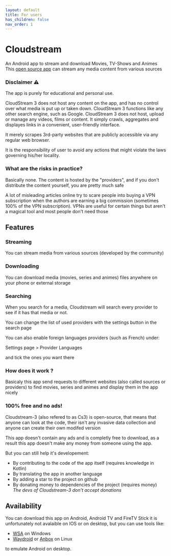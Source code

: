 ```yaml
---
layout: default
title: For users
has_children: false
nav_order: 1
---
```


# Cloudstream
An Android app to stream and download Movies, TV-Shows and Animes
This [open source app](https://github.com/recloudstream/cloudstream) can stream any media content from various sources

### Disclaimer ⚠️
The app is purely for educational and personal use.

CloudStream 3 does not host any content on the app, and has no control over what media is put up or taken down. CloudStream 3 functions like any other search engine, such as Google. CloudStream 3 does not host, upload or manage any videos, films or content. It simply crawls, aggregates and displayes links in a convenient, user-friendly interface.

It merely scrapes 3rd-party websites that are publicly accessible via any regular web browser.

It is the responsibility of user to avoid any actions that might violate the laws governing his/her locality.

### What are the risks in practice?
Basically none. The content is hosted by the "providers", and if you don't distribute the content yourself, you are pretty much safe

A lot of misleading articles online try to scare people into buying a VPN subscription when the authors are earning a big commission (sometimes 100% of the VPN subscription).
VPNs are useful for certain things but aren't a magical tool and most people don't need those

## Features

### Streaming

You can stream media from various sources (developed by the community)

### Downloading

You can download media (movies, series and animes) files anywhere on your phone or external storage

### Searching

When you search for a media, Cloudstream will search every provider to see if it has that media or not.

You can change the list of used providers with the settings button in the search page

You can also enable foreign languages providers (such as French) under:

Settings page > Provider Languages

and tick the ones you want there

### How does it work ?

Basicaly this app send requests to different websites (also called sources or providers) to find movies, series and animes and display them in the app nicely

### 100% free and no ads!

Cloudstream-3 (also refered to as Cs3) is open-source, that means that anyone can look at the code, their isn't any invasive data collection and anyone can create their own modifed version

This app doesn't contain any ads and is completly free to download, as a result this app doesn't make any money from someone using the app.

But you can still help it's developement:

- By contributing to the code of the app itself (requires knowledge in Kotlin)
- By translating the app in another language
- By adding a star to the project on github
- By donating money to dependencies of the project (requires money) *The devs of Cloudstream-3 don't accept donations*

## Availability
You can download this app on Android, Android TV and FireTV Stick it is unfortunately not avalaible on IOS or on desktop, but you can use tools like:
- [WSA](https://docs.microsoft.com/en-us/windows/android/wsa/) on Windows
- [Waydroid](https://waydro.id/) or [Anbox](https://anbox.io/) on Linux

to emulate Android on desktop.
